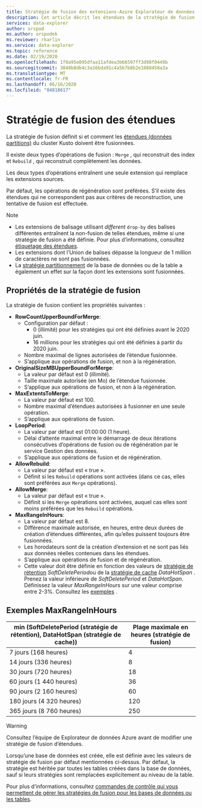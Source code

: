 ```yaml
---
title: Stratégie de fusion des extensions-Azure Explorateur de données
description: Cet article décrit les étendues de la stratégie de fusion dans Azure Explorateur de données.
services: data-explorer
author: orspod
ms.author: orspodek
ms.reviewer: rkarlin
ms.service: data-explorer
ms.topic: reference
ms.date: 02/19/2020
ms.openlocfilehash: 1f0a95e095dfaa11afdea3b66597ff3d98f0449b
ms.sourcegitcommit: 3848b8db4c3a16bda91c4a5b7b8b2e1088458a3a
ms.translationtype: MT
ms.contentlocale: fr-FR
ms.lasthandoff: 06/16/2020
ms.locfileid: "84818617"
---
```

# <a name="extents-merge-policy"></a>Stratégie de fusion des étendues

La stratégie de fusion définit si et comment les [étendues (données partitions)](../management/extents-overview.md) du cluster Kusto doivent être fusionnées.

Il existe deux types d’opérations de fusion : `Merge` , qui reconstruit des index et `Rebuild` , qui reconstruit complètement les données.

Les deux types d’opérations entraînent une seule extension qui remplace les extensions sources.

Par défaut, les opérations de régénération sont préférées. S’il existe des étendues qui ne correspondent pas aux critères de reconstruction, une tentative de fusion est effectuée.  

> [!NOTE]
> * Les extensions de balisage utilisant *different* `drop-by` des balises différentes entraînent la non-fusion de telles étendues, même si une stratégie de fusion a été définie. Pour plus d’informations, consultez [étiquetage des étendues](../management/extents-overview.md#extent-tagging).
> * Les extensions dont l’Union de balises dépasse la longueur de 1 million de caractères ne sont pas fusionnées.
> * La [stratégie partitionnement](./shardingpolicy.md) de la base de données ou de la table a également un effet sur la façon dont les extensions sont fusionnées.

## <a name="merge-policy-properties"></a>Propriétés de la stratégie de fusion

La stratégie de fusion contient les propriétés suivantes :

* **RowCountUpperBoundForMerge**:
    * Configuration par défaut :
      * 0 (illimité) pour les stratégies qui ont été définies avant le 2020 juin.
      * 16 millions pour les stratégies qui ont été définies à partir du 2020 juin.
    * Nombre maximal de lignes autorisées de l’étendue fusionnée.
    * S’applique aux opérations de fusion, et non à la régénération.  
* **OriginalSizeMBUpperBoundForMerge**:
    * La valeur par défaut est 0 (illimité).
    * Taille maximale autorisée (en Mo) de l’étendue fusionnée.
    * S’applique aux opérations de fusion, et non à la régénération.  
* **MaxExtentsToMerge**:
    * La valeur par défaut est 100.
    * Nombre maximal d’étendues autorisées à fusionner en une seule opération.
    * S’applique aux opérations de fusion.
* **LoopPeriod**:
    * La valeur par défaut est 01:00:00 (1 heure).
    * Délai d’attente maximal entre le démarrage de deux itérations consécutives d’opérations de fusion ou de régénération par le service Gestion des données.
    * S’applique aux opérations de fusion et de régénération.
* **AllowRebuild**:
    * La valeur par défaut est « true ».
    * Définit si les `Rebuild` opérations sont activées (dans ce cas, elles sont préférées aux `Merge` opérations).
* **AllowMerge**:
    * La valeur par défaut est « true ».
    * Définit si les `Merge` opérations sont activées, auquel cas elles sont moins préférées que les `Rebuild` opérations.
* **MaxRangeInHours**:
    * La valeur par défaut est 8.
    * Différence maximale autorisée, en heures, entre deux durées de création d’étendues différentes, afin qu’elles puissent toujours être fusionnées.
    * Les horodateurs sont de la création d’extension et ne sont pas liés aux données réelles contenues dans les étendues.
    * S’applique aux opérations de fusion et de régénération.
    * Cette valeur doit être définie en fonction des valeurs de [stratégie de rétention](./retentionpolicy.md) *SoftDeletePeriod*ou de la [stratégie de cache](./cachepolicy.md) *DataHotSpan* . Prenez la valeur inférieure de *SoftDeletePeriod* et *DataHotSpan*. Définissez la valeur *MaxRangeInHours* sur une valeur comprise entre 2-3%. Consultez les [exemples](#maxrangeinhours-examples) .

## <a name="maxrangeinhours-examples"></a>Exemples MaxRangeInHours

|min (SoftDeletePeriod (stratégie de rétention), DataHotSpan (stratégie de cache))|Plage maximale en heures (stratégie de fusion)|
|--------------------------------------------------------------------|---------------------------------|
|7 jours (168 heures)                                                  | 4                               |
|14 jours (336 heures)                                                 | 8                               |
|30 jours (720 heures)                                                 | 18                              |
|60 jours (1 440 heures)                                               | 36                              |
|90 jours (2 160 heures)                                               | 60                              |
|180 jours (4 320 heures)                                              | 120                             |
|365 jours (8 760 heures)                                              | 250                             |

> [!WARNING]
> Consultez l’équipe de Explorateur de données Azure avant de modifier une stratégie de fusion d’étendues.

Lorsqu’une base de données est créée, elle est définie avec les valeurs de stratégie de fusion par défaut mentionnées ci-dessus. Par défaut, la stratégie est héritée par toutes les tables créées dans la base de données, sauf si leurs stratégies sont remplacées explicitement au niveau de la table.

Pour plus d’informations, consultez [commandes de contrôle qui vous permettent de gérer les stratégies de fusion pour les bases de données ou les tables](../management/merge-policy.md).
